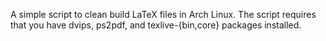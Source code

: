 A simple script to clean build LaTeX files in Arch Linux. The script requires that you have dvips, ps2pdf, and texlive-{bin,core} packages installed.
